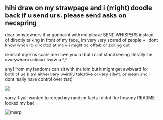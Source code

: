 ## hihi draw on my strawpage and i (might) doodle back if u send urs. please send asks on neospring
dear ponytowners if ur gonna int with me please SEND WHISPERS instead of directly talking in front of my face,, im very very scared of people + i dont know when its directed at me + i might be offtab or zoning out

skins of my kins scare me i love you all but i cant stand seeing literally me everywhere unless i know u ^_^

any1 from my fandoms can sit with me idm but it might get awkward for both of us (i am either very weirdly talkative or very silent. or mean and i dont really have control over that)

![](https://komarev.com/ghpvc/?username=MelonOctoling&color=blueviolet&style=plastic&label=Profile+Hits) 


sorry if yall wanted to reread my random facts i didnt like how my README looked
my bad

![mmrp](https://hit.yhype.me/github/profile?account_id=148920820)
<!--
**MelonOctoling/MelonOctoling** is a ✨ _special_ ✨ repository because its `README.md` (this file) appears on your GitHub profile.

Here are some ideas to get you started:

- 🔭 I’m currently working on ...
- 🌱 I’m currently learning ...
- 👯 I’m looking to collaborate on ...
- 🤔 I’m looking for help with ...
- 💬 Ask me about ...
- 📫 How to reach me: ...
- 😄 Pronouns: ...
- ⚡ Fun fact: ...
-->
